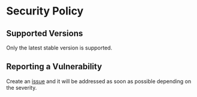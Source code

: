 # Security Policy

## Supported Versions

Only the latest stable version is supported.

## Reporting a Vulnerability

Create an [issue](https://github.com/luskaner/ageLANServer/issues) and it will be addressed as soon as possible
depending on the severity.
